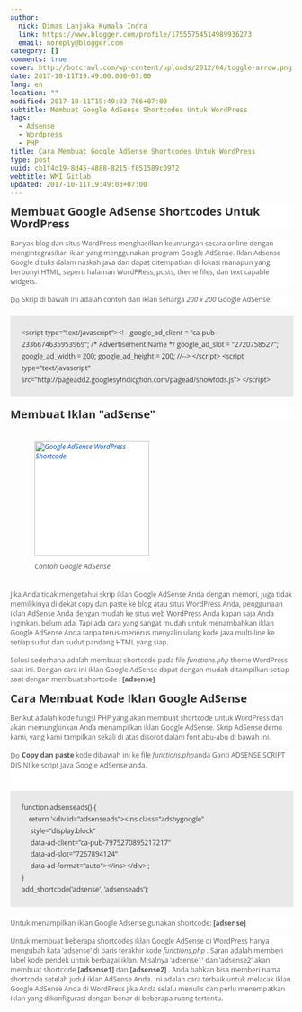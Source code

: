 ```yaml
---
author:
  nick: Dimas Lanjaka Kumala Indra
  link: https://www.blogger.com/profile/17555754514989936273
  email: noreply@blogger.com
category: []
comments: true
cover: http://botcrawl.com/wp-content/uploads/2012/04/toggle-arrow.png
date: 2017-10-11T19:49:00.000+07:00
lang: en
location: ""
modified: 2017-10-11T19:49:03.766+07:00
subtitle: Membuat Google AdSense Shortcodes Untuk WordPress
tags:
  - Adsense
  - Wordpress
  - PHP
title: Cara Membuat Google AdSense Shortcodes Untuk WordPress
type: post
uuid: cb1f4d19-8d45-4888-8215-f851589c0972
webtitle: WMI Gitlab
updated: 2017-10-11T19:49:03+07:00
---
```


<h3 style="background-color: white; box-sizing: inherit; clear: both; color: #333333; font-family: &quot;Open Sans&quot;, Helvetica, Arial, sans-serif; font-size: 1.25rem; line-height: 1.1; margin-bottom: 0.9375rem; margin-top: 0px; word-break: break-word; word-wrap: break-word;"><span class="notranslate" style="box-sizing: inherit;">Membuat Google AdSense Shortcodes Untuk WordPress</span></h3><div style="background-color: white; box-sizing: inherit; color: #5d5d5d; font-family: &quot;Open Sans&quot;, Helvetica, Arial, sans-serif; font-size: 12.25px; margin-bottom: 0.9375rem; word-break: break-word; word-wrap: break-word;"><span class="notranslate" style="box-sizing: inherit;">Banyak blog dan situs WordPress menghasilkan keuntungan secara online dengan mengintegrasikan iklan yang menggunakan program Google AdSense.</span>&nbsp;<span class="notranslate" style="box-sizing: inherit;">Iklan Adsense Google ditulis dalam naskah java dan dapat ditempatkan di lokasi manapun yang berbunyi HTML, seperti halaman WordPRess, posts, theme files, dan text capable widgets.</span></div><div style="background-color: white; box-sizing: inherit; color: #5d5d5d; font-family: &quot;Open Sans&quot;, Helvetica, Arial, sans-serif; font-size: 12.25px; margin-bottom: 0.9375rem; word-break: break-word; word-wrap: break-word;"><img alt="Down" class="alignnone size-full wp-image-4110" src="http://botcrawl.com/wp-content/uploads/2012/04/toggle-arrow.png" height="10" style="border: 0px; box-sizing: inherit; height: auto; max-width: 100%; vertical-align: middle;" title="toggle-panah" width="17">&nbsp;<span class="notranslate" style="box-sizing: inherit;">Skrip di bawah ini adalah contoh dari iklan seharga&nbsp;<em style="box-sizing: inherit;">200 x 200</em>&nbsp;Google AdSense.</span></div><div style="background-color: white; box-sizing: inherit; color: #5d5d5d; font-family: &quot;Open Sans&quot;, Helvetica, Arial, sans-serif; font-size: 12.25px; margin-bottom: 0.9375rem; word-break: break-word; word-wrap: break-word;"><span class="notranslate" style="box-sizing: inherit;"></span></div><pre style="background-color: #e9e9e9; border-radius: 2px; box-sizing: inherit; color: #373a3c; font-family: &quot;Open Sans&quot;, Helvetica, Arial, sans-serif; font-size: 12.25px; font-stretch: inherit; font-variant-numeric: inherit; line-height: 1.7; margin-bottom: 20px; margin-top: 20px; max-width: 100%; overflow: auto; padding: 20px; white-space: pre-wrap; word-break: break-word; word-wrap: break-word;">&lt;script type="text/javascript"&gt;&lt;!-- google_ad_client = "ca-pub-2336674635953969"; /* Advertisement Name */ google_ad_slot = "2720758527"; google_ad_width = 200; google_ad_height = 200; //--&gt; &lt;/script&gt; &lt;script type="text/javascript" src="http://pageadd2.googlesyfndicgfion.com/pagead/showfdds.js"&gt; &lt;/script&gt;</pre><h3 style="background-color: white; box-sizing: inherit; clear: both; color: #333333; font-family: &quot;Open Sans&quot;, Helvetica, Arial, sans-serif; font-size: 1.25rem; line-height: 1.1; margin-bottom: 0.9375rem; margin-top: 0px; word-break: break-word; word-wrap: break-word;"><span class="notranslate" style="box-sizing: inherit;">Membuat Iklan "adSense"</span></h3><br><figure class="wp-caption alignright" id="attachment_7777" style="background-color: white; box-sizing: inherit; color: #5d5d5d; font-family: &quot;Open Sans&quot;, Helvetica, Arial, sans-serif; font-size: 12.25px; font-style: italic; line-height: 1.35; margin: 5px 0px 15px 3.5em; max-width: 100%; width: 204px;"><a href="https://res.cloudinary.com/dimaslanjaka/image/fetch/http://botcrawl.com/wp-content/uploads/2012/07/Google-AdSense-WordPress-Shortcode.png" style="background-color: transparent; box-sizing: inherit; color: #004ddc; outline: none; text-decoration-line: none; touch-action: manipulation;" rel="noopener noreferer nofollow"><img alt="Google AdSense WordPress Shortcode" class="size-full wp-image-7777" height="204" sizes="(max-width: 204px) 100vw, 204px" src="https://res.cloudinary.com/dimaslanjaka/image/fetch/http://botcrawl.com/wp-content/uploads/2012/07/Google-AdSense-WordPress-Shortcode.png" srcset="http://botcrawl.com/wp-content/uploads/2012/07/Google-AdSense-WordPress-Shortcode.png 204w, https://res.cloudinary.com/dimaslanjaka/image/fetch/http://botcrawl.com/wp-content/uploads/2012/07/Google-AdSense-WordPress-Shortcode-150x150.png 150w" style="border: 0px; box-sizing: inherit; display: block; height: auto; max-width: 100%; vertical-align: middle;" title="Kode Pendek WordPress Google AdSense" width="204"></a><figcaption class="wp-caption-text" style="box-sizing: inherit; font-size: 13px; line-height: 1.35; margin: 10px 0px;"><span class="notranslate" style="box-sizing: inherit;">Contoh Google AdSense</span></figcaption></figure><br><div style="background-color: white; box-sizing: inherit; color: #5d5d5d; font-family: &quot;Open Sans&quot;, Helvetica, Arial, sans-serif; font-size: 12.25px; margin-bottom: 0.9375rem; word-break: break-word; word-wrap: break-word;"><span class="notranslate" style="box-sizing: inherit;">Jika Anda tidak mengetahui skrip iklan Google AdSense Anda dengan memori, juga tidak memilikinya di dekat copy dan paste ke blog atau situs WordPress Anda, penggunaan iklan AdSense Anda dengan mudah ke situs web WordPress Anda kapan saja Anda inginkan. belum ada.</span>&nbsp;<span class="notranslate" style="box-sizing: inherit;">Tapi ada cara yang sangat mudah untuk menambahkan iklan Google AdSense Anda tanpa terus-menerus menyalin ulang kode java multi-line ke setiap sudut dan sudut pandang HTML yang siap.</span></div><div style="background-color: white; box-sizing: inherit; color: #5d5d5d; font-family: &quot;Open Sans&quot;, Helvetica, Arial, sans-serif; font-size: 12.25px; margin-bottom: 0.9375rem; word-break: break-word; word-wrap: break-word;"><span class="notranslate" style="box-sizing: inherit;">Solusi sederhana adalah membuat shortcode pada file&nbsp;<em style="box-sizing: inherit;">functions.php</em>&nbsp;theme WordPress saat ini.</span>&nbsp;<span class="notranslate" style="box-sizing: inherit;">Dengan cara ini iklan Google AdSense dapat dengan mudah ditampilkan setiap saat dengan membuat shortcode :&nbsp;<strong style="box-sizing: inherit;">[adsense]</strong></span></div><h3 style="background-color: white; box-sizing: inherit; clear: both; color: #333333; font-family: &quot;Open Sans&quot;, Helvetica, Arial, sans-serif; font-size: 1.25rem; line-height: 1.1; margin-bottom: 0.9375rem; margin-top: 0px; word-break: break-word; word-wrap: break-word;"><span class="notranslate" style="box-sizing: inherit;">Cara Membuat Kode Iklan Google AdSense</span></h3><div style="background-color: white; box-sizing: inherit; color: #5d5d5d; font-family: &quot;Open Sans&quot;, Helvetica, Arial, sans-serif; font-size: 12.25px; margin-bottom: 0.9375rem; word-break: break-word; word-wrap: break-word;"><span class="notranslate" style="box-sizing: inherit;">Berikut adalah kode fungsi PHP yang akan membuat shortcode untuk WordPress dan akan memungkinkan Anda menampilkan iklan Google AdSense.</span>&nbsp;<span class="notranslate" style="box-sizing: inherit;">Skrip AdSense demo kami, yang kami tampilkan sekali di atas disorot dalam font abu-abu di bawah ini.</span></div><div style="background-color: white; box-sizing: inherit; color: #5d5d5d; font-family: &quot;Open Sans&quot;, Helvetica, Arial, sans-serif; font-size: 12.25px; margin-bottom: 0.9375rem; word-break: break-word; word-wrap: break-word;"><img alt="Down" class="alignnone size-full wp-image-4110" src="http://botcrawl.com/wp-content/uploads/2012/04/toggle-arrow.png" height="10" style="border: 0px; box-sizing: inherit; height: auto; max-width: 100%; vertical-align: middle;" title="toggle-panah" width="17">&nbsp;<span class="notranslate" style="box-sizing: inherit;"><strong style="box-sizing: inherit;">Copy dan paste</strong>&nbsp;kode dibawah ini ke file&nbsp;<em style="box-sizing: inherit;">functions.php</em>anda Ganti ADSENSE SCRIPT DISINI ke script java Google AdSense anda.</span><br><span class="notranslate" style="box-sizing: inherit;"></span><br><pre style="background-color: #e9e9e9; border-radius: 2px; box-sizing: inherit; color: #373a3c; font-family: &quot;Open Sans&quot;, Helvetica, Arial, sans-serif; font-stretch: inherit; font-variant-numeric: inherit; line-height: 1.7; margin-bottom: 20px; margin-top: 20px; max-width: 100%; overflow: auto; padding: 20px; white-space: pre-wrap; word-break: break-word; word-wrap: break-word;">function adsenseads() {<br>    return '&lt;div id="adsenseads"&gt;&lt;ins class="adsbygoogle"<br>     style="display:block"<br>     data-ad-client="ca-pub-7975270895217217"<br>     data-ad-slot="7267894124"<br>     data-ad-format="auto"&gt;&lt;/ins&gt;&lt;/div&gt;';<br>}<br>add_shortcode('adsense', 'adsenseads');</pre></div><div style="background-color: white; box-sizing: inherit; color: #5d5d5d; font-family: &quot;Open Sans&quot;, Helvetica, Arial, sans-serif; font-size: 12.25px; margin-bottom: 0.9375rem; word-break: break-word; word-wrap: break-word;"><span class="notranslate" style="box-sizing: inherit;">Untuk menampilkan iklan Google Adsense gunakan shortcode:&nbsp;<strong style="box-sizing: inherit;">[adsense]</strong></span></div><div style="background-color: white; box-sizing: inherit; color: #5d5d5d; font-family: &quot;Open Sans&quot;, Helvetica, Arial, sans-serif; font-size: 12.25px; margin-bottom: 0.9375rem; word-break: break-word; word-wrap: break-word;"><span class="notranslate" style="box-sizing: inherit;">Untuk membuat beberapa shortcodes iklan Google AdSense di WordPress hanya mengubah kata 'adsense' di baris terakhir kode&nbsp;<em style="box-sizing: inherit;">functions.php</em>&nbsp;.</span>&nbsp;<span class="notranslate" style="box-sizing: inherit;">Saran adalah memberi label kode pendek untuk berbagai iklan.</span>&nbsp;<span class="notranslate" style="box-sizing: inherit;">Misalnya 'adsense1' dan 'adsense2' akan membuat shortcode&nbsp;<strong style="box-sizing: inherit;">[adsense1]</strong>&nbsp;dan&nbsp;<strong style="box-sizing: inherit;">[adsense2]</strong>&nbsp;.</span>&nbsp;<span class="notranslate" style="box-sizing: inherit;">Anda bahkan bisa memberi nama shortcode setelah judul iklan AdSense Anda.</span>&nbsp;<span class="notranslate" style="box-sizing: inherit;">Ini adalah cara terbaik untuk melacak iklan Google AdSense Anda di WordPress jika Anda selalu menulis dan perlu menempatkan iklan yang dikonfigurasi dengan benar di beberapa ruang tertentu.</span></div>
